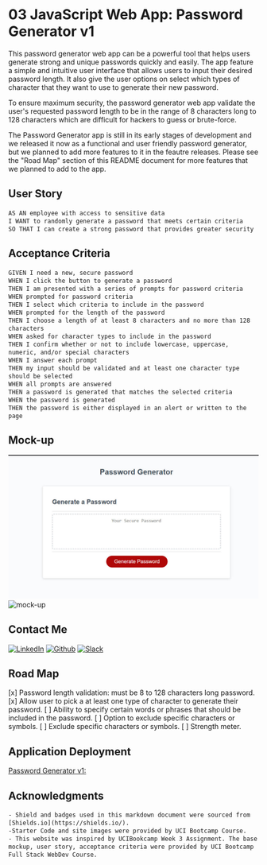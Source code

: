 # 03 JavaScript Web App: Password Generator v1

This password generator web app can be a powerful tool that helps users generate strong and unique passwords quickly and easily. The app feature a simple and intuitive user interface that allows users to input their desired password length. It also give the user options on select which types of character that they want to use to generate their new password.

To ensure maximum security, the password generator web app validate the user's requested password length to be in the range of 8 characters long to 128 characters which are difficult for hackers to guess or brute-force. 

The Password Generator app is still in its early stages of development and we released it now as a functional and user friendly password generator, but we planned to add more features to it in the feautre releases. Please see the "Road Map" section of this README document for more features that we planned to add to the app.


## User Story

    AS AN employee with access to sensitive data
    I WANT to randomly generate a password that meets certain criteria
    SO THAT I can create a strong password that provides greater security

## Acceptance Criteria

    GIVEN I need a new, secure password
    WHEN I click the button to generate a password
    THEN I am presented with a series of prompts for password criteria
    WHEN prompted for password criteria
    THEN I select which criteria to include in the password
    WHEN prompted for the length of the password
    THEN I choose a length of at least 8 characters and no more than 128 characters
    WHEN asked for character types to include in the password
    THEN I confirm whether or not to include lowercase, uppercase, numeric, and/or special characters
    WHEN I answer each prompt
    THEN my input should be validated and at least one character type should be selected
    WHEN all prompts are answered
    THEN a password is generated that matches the selected criteria
    WHEN the password is generated
    THEN the password is either displayed in an alert or written to the page
    
## Mock-up
![screenshot](./assets/image/screenshot.jpg 'screenshot')
![mock-up](./assets/image/mock-up.gif 'demo')

## Contact Me

[![LinkedIn][linkedin-shield]](https://www.linkedin.co``m/in/jen-h-202a1723/)
[![Github][Github-shield]](https://github.com/jenho-webdev/Personal-Portfolio)
[![Slack][slack-shield]](https://jenworkspace-as73396.slack.com/archives/C052QLTJQHG)

## Road Map

[x] Password length validation: must be 8 to 128 characters long password.
[x] Allow user to pick a at least one type of character to generate their password.
[ ] Ability to specify certain words or phrases that should be included in the password.
[ ] Option to exclude specific characters or symbols.
[ ] Exclude specific characters or symbols.
[ ] Strength meter.

## Application Deployment

[Password Generator v1:](https://jenho-webdev.github.io/Password-Generator/)

## Acknowledgments

    - Shield and badges used in this markdown document were sourced from [Shields.io](https://shields.io/).
    -Starter Code and site images were provided by UCI Bootcamp Course.
    - This website was inspired by UCIBookcamp Week 3 Assignment. The base mockup, user story, acceptance criteria were provided by UCI Bootcamp Full Stack WebDev Course.
 
<!-- MARKDOWN LINKS & IMAGES -->

[linkedin-shield]: https://img.shields.io/badge/-LinkedIn-black.svg?style=for-the-badge&logo=linkedin&colorB=555
[linkedin-url]: https://linkedin.com/in/linkedin_username
[Github-shield]:https://img.shields.io/badge/GitHub-100000?style=for-the-badge&logo=github&logoColor=white
[slack-shield]:https://img.shields.io/badge/Slack-4A154B?style=for-the-badge&logo=slack&logoColor=white
